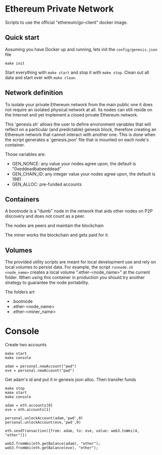 Ethereum Private Network
==========

Scripts to use the official "ethereum/go-client" docker image.

## Quick start

Assuming you have Docker up and running, lets init the `config/genesis.json` file

```
make init
```

Start everything with `make start` and stop it with `make stop`.  Clean out all data and start over with `make clean`.


## Network definition

To isolate your private Ethereum network from the main public one it does not require an isolated physical network at all. Its nodes can still reside on the Internet and yet implement a closed private Ethereum network.

This 'genesis.sh' allows the user to define environment variables that will reflect on a particular (and predictable) genesis block, therefore creating an Ethereum network that cannot interact with another one. This is done when the script generates a 'genesis.json' file that is mounted on each node's container.

Those variables are:

* GEN_NONCE: any value your nodes agree upon, the default is "0xeddeadbabeeddead"
* GEN_CHAIN_ID: any integer value your nodes agree upon, the default is 1981
* GEN_ALLOC: pre-funded accounts

## Containers

A bootnode is a "dumb" node in the network that aids other nodes on P2P discovery and does not count as a peer.

The nodes are peers and maintain the blockchain

The miner works the blockchain and gets paid for it.

## Volumes

The provided utility scripts are meant for local development use and rely on local volumes to persist data. For example, the script `runnode.sh <node_name>` creates a local volume ".ether-<node_name>" at the current folder. When using this container in production you should try another strategy to guarantee the node portability.

The folders art

* .bootnode
* .ether-<node_name>
* .ether-<miner_name>

# Console

Create two accounts

```
make start
make console

adam = personal.newAccount("pwd")
eve = personal.newAccount("pwd")
```

Get adam's id and put it in genesis json alloc.  Then transfer funds

```
make stop
make start
make console

adam = eth.accounts[0]
eve = eth.accounts[1]

personal.unlockAccount(adam,'pwd',0)
personal.unlockAccount(eve,'pwd',0)

eth.sendTransaction({from: adam, to: eve, value: web3.toWei(4, "ether")})

web3.fromWei(eth.getBalance(adam), "ether");
web3.fromWei(eth.getBalance(eve), "ether");
```

